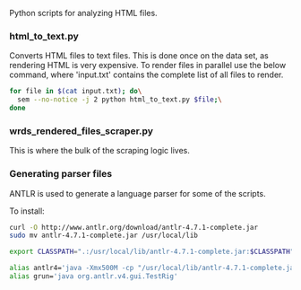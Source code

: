 Python scripts for analyzing HTML files.

### html_to_text.py
Converts HTML files to text files. This is done once on the data set, as rendering HTML is very expensive. 
To render files in parallel use the below command, where 'input.txt' contains the complete list of all files to render.
```bash
for file in $(cat input.txt); do\
  sem --no-notice -j 2 python html_to_text.py $file;\
done
```

### wrds_rendered_files_scraper.py 
This is where the bulk of the scraping logic lives.

### Generating parser files
ANTLR is used to generate a language parser for some of the scripts.

To install:
```bash
curl -O http://www.antlr.org/download/antlr-4.7.1-complete.jar
sudo mv antlr-4.7.1-complete.jar /usr/local/lib

export CLASSPATH=".:/usr/local/lib/antlr-4.7.1-complete.jar:$CLASSPATH"

alias antlr4='java -Xmx500M -cp "/usr/local/lib/antlr-4.7.1-complete.jar:$CLASSPATH" org.antlr.v4.Tool' 
alias grun='java org.antlr.v4.gui.TestRig'
```
